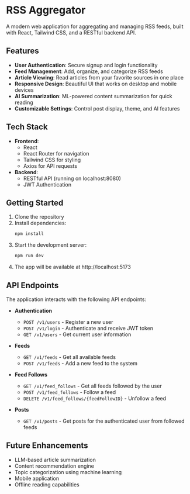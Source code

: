 # RSS Aggregator

A modern web application for aggregating and managing RSS feeds, built with React, Tailwind CSS, and a RESTful backend API.

## Features

- **User Authentication**: Secure signup and login functionality
- **Feed Management**: Add, organize, and categorize RSS feeds
- **Article Viewing**: Read articles from your favorite sources in one place
- **Responsive Design**: Beautiful UI that works on desktop and mobile devices
- **AI Summarization**: ML-powered content summarization for quick reading
- **Customizable Settings**: Control post display, theme, and AI features

## Tech Stack

- **Frontend**:
  - React
  - React Router for navigation
  - Tailwind CSS for styling
  - Axios for API requests
- **Backend**:
  - RESTful API (running on localhost:8080)
  - JWT Authentication

## Getting Started

1. Clone the repository
2. Install dependencies:
   ```bash
   npm install
   ```
3. Start the development server:
   ```bash
   npm run dev
   ```
4. The app will be available at http://localhost:5173

## API Endpoints

The application interacts with the following API endpoints:

- **Authentication**

  - `POST /v1/users` - Register a new user
  - `POST /v1/login` - Authenticate and receive JWT token
  - `GET /v1/users` - Get current user information

- **Feeds**

  - `GET /v1/feeds` - Get all available feeds
  - `POST /v1/feeds` - Add a new feed to the system

- **Feed Follows**

  - `GET /v1/feed_follows` - Get all feeds followed by the user
  - `POST /v1/feed_follows` - Follow a feed
  - `DELETE /v1/feed_follows/{feedFollowID}` - Unfollow a feed

- **Posts**
  - `GET /v1/posts` - Get posts for the authenticated user from followed feeds

## Future Enhancements

- LLM-based article summarization
- Content recommendation engine
- Topic categorization using machine learning
- Mobile application
- Offline reading capabilities
